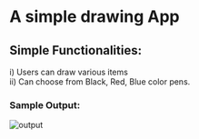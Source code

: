# A simple drawing App 

## Simple Functionalities:
 i) Users can draw various items                                                                                        
 ii) Can choose from Black, Red, Blue color pens.

### Sample Output:
![output](https://user-images.githubusercontent.com/18035659/44158531-88976680-a0d2-11e8-8baa-09d0779c20fa.png)



